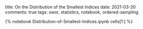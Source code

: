 title: On the Distribution of the Smallest Indices
date: 2021-03-20
comments: true
tags: swor, statistics, notebook, ordered-sampling

{% notebook Distribution-of-Smallest-Indices.ipynb cells[1:] %}
